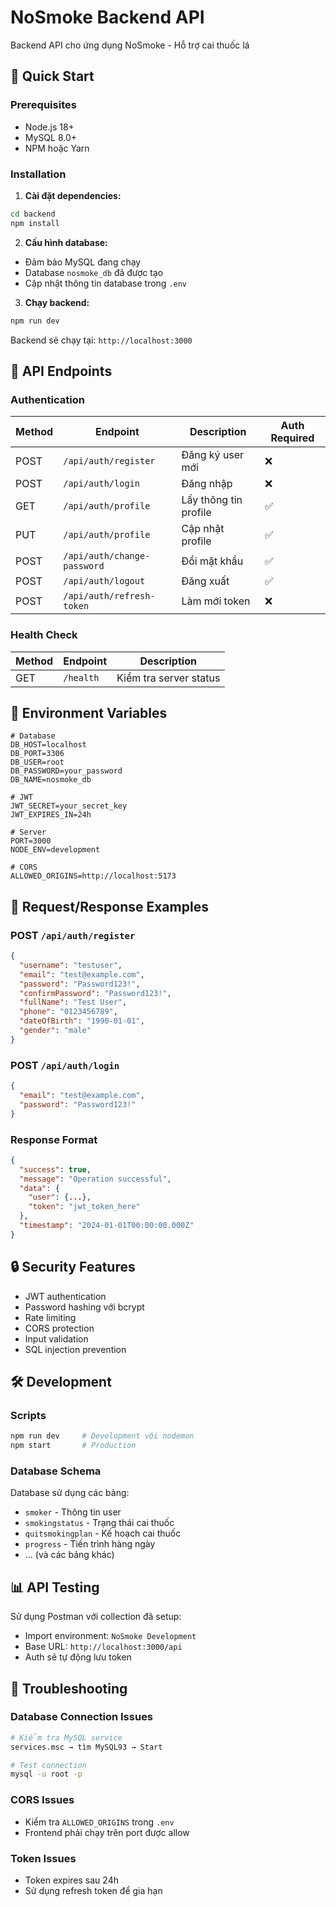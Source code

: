 # NoSmoke Backend API

Backend API cho ứng dụng NoSmoke - Hỗ trợ cai thuốc lá

## 🚀 Quick Start

### Prerequisites
- Node.js 18+ 
- MySQL 8.0+
- NPM hoặc Yarn

### Installation

1. **Cài đặt dependencies:**
```bash
cd backend
npm install
```

2. **Cấu hình database:**
- Đảm bảo MySQL đang chạy
- Database `nosmoke_db` đã được tạo
- Cập nhật thông tin database trong `.env`

3. **Chạy backend:**
```bash
npm run dev
```

Backend sẽ chạy tại: `http://localhost:3000`

## 📡 API Endpoints

### Authentication

| Method | Endpoint | Description | Auth Required |
|--------|----------|-------------|---------------|
| POST | `/api/auth/register` | Đăng ký user mới | ❌ |
| POST | `/api/auth/login` | Đăng nhập | ❌ |
| GET | `/api/auth/profile` | Lấy thông tin profile | ✅ |
| PUT | `/api/auth/profile` | Cập nhật profile | ✅ |
| POST | `/api/auth/change-password` | Đổi mật khẩu | ✅ |
| POST | `/api/auth/logout` | Đăng xuất | ✅ |
| POST | `/api/auth/refresh-token` | Làm mới token | ❌ |

### Health Check
| Method | Endpoint | Description |
|--------|----------|-------------|
| GET | `/health` | Kiểm tra server status |

## 🔧 Environment Variables

```env
# Database
DB_HOST=localhost
DB_PORT=3306
DB_USER=root
DB_PASSWORD=your_password
DB_NAME=nosmoke_db

# JWT
JWT_SECRET=your_secret_key
JWT_EXPIRES_IN=24h

# Server
PORT=3000
NODE_ENV=development

# CORS
ALLOWED_ORIGINS=http://localhost:5173
```

## 📝 Request/Response Examples

### POST `/api/auth/register`
```json
{
  "username": "testuser",
  "email": "test@example.com",
  "password": "Password123!",
  "confirmPassword": "Password123!",
  "fullName": "Test User",
  "phone": "0123456789",
  "dateOfBirth": "1990-01-01",
  "gender": "male"
}
```

### POST `/api/auth/login`
```json
{
  "email": "test@example.com",
  "password": "Password123!"
}
```

### Response Format
```json
{
  "success": true,
  "message": "Operation successful",
  "data": {
    "user": {...},
    "token": "jwt_token_here"
  },
  "timestamp": "2024-01-01T00:00:00.000Z"
}
```

## 🔒 Security Features

- JWT authentication
- Password hashing với bcrypt
- Rate limiting
- CORS protection
- Input validation
- SQL injection prevention

## 🛠️ Development

### Scripts
```bash
npm run dev     # Development với nodemon
npm start       # Production
```

### Database Schema
Database sử dụng các bảng:
- `smoker` - Thông tin user
- `smokingstatus` - Trạng thái cai thuốc
- `quitsmokingplan` - Kế hoạch cai thuốc
- `progress` - Tiến trình hàng ngày
- ... (và các bảng khác)

## 📊 API Testing

Sử dụng Postman với collection đã setup:
- Import environment: `NoSmoke Development`
- Base URL: `http://localhost:3000/api`
- Auth sẽ tự động lưu token

## 🐛 Troubleshooting

### Database Connection Issues
```bash
# Kiểm tra MySQL service
services.msc → tìm MySQL93 → Start

# Test connection
mysql -u root -p
```

### CORS Issues
- Kiểm tra `ALLOWED_ORIGINS` trong `.env`
- Frontend phải chạy trên port được allow

### Token Issues
- Token expires sau 24h
- Sử dụng refresh token để gia hạn
